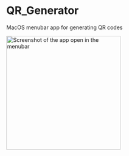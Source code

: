 # QR_Generator
MacOS menubar app for generating QR codes

<img src="https://raw.githubusercontent.com/rishi-singh26/QR_Generator/main/Screenshot.jpg)https://raw.githubusercontent.com/rishi-singh26/QR_Generator/main/Screenshot.jpg" alt="Screenshot of the app open in the menubar" width="300">
